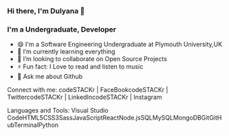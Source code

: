 ### Hi there, I'm Dulyana 👋 
### I'm a Undergraduate, Developer 

- 😄 I'm a Software Engineering Undergraduate at Plymouth University,UK
- 🌱 I’m currently learning everything
- 👯 I’m looking to collaborate on Open Source Projects 
- ⚡ Fun fact: I Love to read and listen to music
- 💬 Ask me about Github



Connect with me:
codeSTACKr | FaceBookcodeSTACKr | TwittercodeSTACKr | LinkedIncodeSTACKr | Instagram


Languages and Tools:
Visual Studio CodeHTML5CSS3SassJavaScriptReactNode.jsSQLMySQLMongoDBGitGitHubTerminalPython



<!--
**dulyana/dulyana** is a ✨ _special_ ✨ repository because its `README.md` (this file) appears on your GitHub profile.


- 
-->
